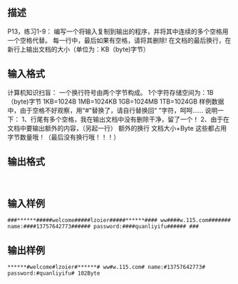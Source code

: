 ## 描述

P13，练习1-9： 编写一个将输入复制到输出的程序，并将其中连续的多个空格用一个空格代替。 每一行中，最后如果有空格，请将其删除! 在文档的最后换行，在新行上输出文档的大小（单位为：KB（byte)字节） 

## 输入格式

计算机知识扫盲： 一个换行符号由两个字节构成。 1个字符存储空间为：1B（byte)字节 1KB=1024B 1MB=1024KB 1GB=1024MB 1TB=1024GB 样例数据中，由于空格不好观察，用“#”替换了，请自行替换回“ ”字符，呵呵…… 说明一下： 1、行尾有多个空格，我在输出文档中没有删除干净，留了一个！ 2、由于在文档中要输出额外的内容，（另起一行） 额外的换行 文档大小+Byte 这些都占用字节数量哦！（最后没有换行哦！！！）

## 输出格式

 

## 输入样例

```plaintext
###******#####welcome#####lzoier#####******#### ww####w.115.com####### name:####13757642773###### password:####quanliyifu###### ### 
```

## 输出样例

```plaintext
******#welcome#lzoier#******# ww#w.115.com# name:#13757642773# password:#quanliyifu# 102Byte
```



 



 

